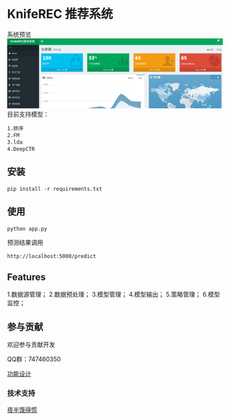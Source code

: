 # KnifeREC 推荐系统

系统预览
![view](./doc/sys_view.png)
目前支持模型：

    1.排序
    2.FM
    3.lda
    4.DeepCTR

## 安装

    pip install -r requirements.txt

## 使用

    python app.py
    
预测结果调用

    http://localhost:5000/predict

## Features

1.数据源管理；
2.数据预处理；
3.模型管理；
4.模型输出；
5.策略管理；
6.模型监控；


## 参与贡献

欢迎参与贡献开发

QQ群：747460350

[功能设计](./doc/design.md)

### 技术支持

<a href="mailto:zergskj@163.com">夜半饿得慌</a>
